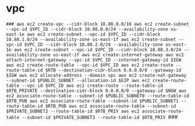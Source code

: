 # vpc

`###
aws ec2 create-vpc --cidr-block 10.88.0.0/16
aws ec2 create-subnet --vpc-id $VPC_ID --cidr-block 10.88.0.0/24 --availability-zone us-east-1e
aws ec2 create-subnet --vpc-id $VPC_ID --cidr-block 10.88.1.0/24 --availability-zone us-east-1f
aws ec2 create-subnet --vpc-id $VPC_ID --cidr-block 10.88.2.0/24 --availability-zone us-east-1e
aws ec2 create-subnet --vpc-id $VPC_ID --cidr-block 10.88.3.0/24 --availability-zone us-east-1f
aws ec2 create-internet-gateway
aws ec2 attach-internet-gateway --vpc-id $VPC_ID --internet-gateway-id $IGW
aws ec2 create-route-table --vpc-id $VPC_ID
aws ec2 create-route --route-table-id $RTB --destination-cidr-block 0.0.0.0/0 --gateway-id $IGW
aws ec2 allocate-address --domain vpc
aws ec2 create-nat-gateway --subnet-id $PUBLIC_SUBNET --allocation-id $EIP
aws ec2 create-route-table --vpc-id $VPC_ID
aws ec2 create-route --route-table-id $RTB_PRIVATE --destination-cidr-block 0.0.0.0/0 --gateway-id $NGW
aws ec2 associate-route-table --subnet-id $PUBLIC_SUBNET0 --route-table-id $RTB_PUB
aws ec2 associate-route-table --subnet-id $PUBLIC_SUBNET1 --route-table-id $RTB_PUB
aws ec2 associate-route-table --subnet-id $PRIVATE_SUBNET2 --route-table-id $RTB_PRIV
aws ec2 associate-route-table --subnet-id $PRIVATE_SUBNET3 --route-table-id $RTB_PRIV
`###
